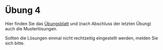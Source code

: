 # Übung 4

Hier finden Sie das [Übungsblatt](Übung04.pdf) und (nach Abschluss der letzten Übung) auch die Musterlösungen.

Sollten die Lösungen einmal nicht rechtzeitig eingestellt werden, melden Sie sich bitte.
